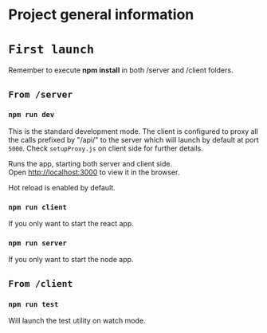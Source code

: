 # Project general information

# `First launch`

Remember to execute **npm install** in both /server and /client folders.

## `From /server`

### `npm run dev`

This is the standard development mode. The client is configured to proxy all the calls prefixed by "/api/" to the server which will launch by default at port `5000`. Check `setupProxy.js` on client side for further details.

Runs the app, starting both server and client side.\
Open [http://localhost:3000](http://localhost:3000) to view it in the browser.

Hot reload is enabled by default.

### `npm run client`

If you only want to start the react app.

### `npm run server`

If you only want to start the node app.

## `From /client`

### `npm run test`

Will launch the test utility on watch mode.
